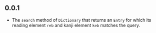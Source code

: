 ## 0.0.1

* The `search` method of `Dictionary` that returns an `Entry` for which its reading element `reb` and kanji element `keb` matches the query.
